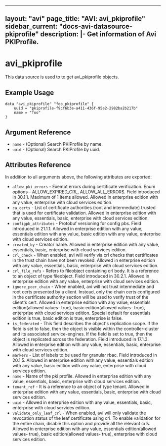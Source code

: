<!--
    Copyright 2021 VMware, Inc.
    SPDX-License-Identifier: Mozilla Public License 2.0
-->
---
layout: "avi"
page_title: "AVI: avi_pkiprofile"
sidebar_current: "docs-avi-datasource-pkiprofile"
description: |-
  Get information of Avi PKIProfile.
---

# avi_pkiprofile

This data source is used to to get avi_pkiprofile objects.

## Example Usage

```hcl
data "avi_pkiprofile" "foo_pkiprofile" {
    uuid = "pkiprofile-f9cf6b3e-a411-436f-95e2-2982ba2b217b"
    name = "foo"
}
```

## Argument Reference

* `name` - (Optional) Search PKIProfile by name.
* `uuid` - (Optional) Search PKIProfile by uuid.

## Attributes Reference

In addition to all arguments above, the following attributes are exported:

* `allow_pki_errors` - Exempt errors during certificate verification. Enum options - ALLOW_EXPIRED_CRL, ALLOW_ALL_ERRORS. Field introduced in 30.1.1. Maximum of 1 items allowed. Allowed in enterprise edition with any value, enterprise with cloud services edition.
* `ca_certs` - List of certificate authorities (root and intermediate) trusted that is used for certificate validation. Allowed in enterprise edition with any value, essentials, basic, enterprise with cloud services edition.
* `configpb_attributes` - Protobuf versioning for config pbs. Field introduced in 21.1.1. Allowed in enterprise edition with any value, essentials edition with any value, basic edition with any value, enterprise with cloud services edition.
* `created_by` - Creator name. Allowed in enterprise edition with any value, essentials, basic, enterprise with cloud services edition.
* `crl_check` - When enabled, avi will verify via crl checks that certificates in the trust chain have not been revoked. Allowed in enterprise edition with any value, essentials, basic, enterprise with cloud services edition.
* `crl_file_refs` - Refers to fileobject containing crl body. It is a reference to an object of type fileobject. Field introduced in 30.2.1. Allowed in enterprise edition with any value, enterprise with cloud services edition.
* `ignore_peer_chain` - When enabled, avi will not trust intermediate and root certs presented by a client. Instead, only the chain certs configured in the certificate authority section will be used to verify trust of the client's cert. Allowed in enterprise edition with any value, essentials edition(allowed values- true), basic edition(allowed values- true), enterprise with cloud services edition. Special default for essentials edition is true, basic edition is true, enterprise is false.
* `is_federated` - This field describes the object's replication scope. If the field is set to false, then the object is visible within the controller-cluster and its associated service-engines. If the field is set to true, then the object is replicated across the federation. Field introduced in 17.1.3. Allowed in enterprise edition with any value, essentials, basic, enterprise with cloud services edition.
* `markers` - List of labels to be used for granular rbac. Field introduced in 20.1.5. Allowed in enterprise edition with any value, essentials edition with any value, basic edition with any value, enterprise with cloud services edition.
* `name` - Name of the pki profile. Allowed in enterprise edition with any value, essentials, basic, enterprise with cloud services edition.
* `tenant_ref` - It is a reference to an object of type tenant. Allowed in enterprise edition with any value, essentials, basic, enterprise with cloud services edition.
* `uuid` - Allowed in enterprise edition with any value, essentials, basic, enterprise with cloud services edition.
* `validate_only_leaf_crl` - When enabled, avi will only validate the revocation status of the leaf certificate using crl. To enable validation for the entire chain, disable this option and provide all the relevant crls. Allowed in enterprise edition with any value, essentials edition(allowed values- true), basic edition(allowed values- true), enterprise with cloud services edition.

